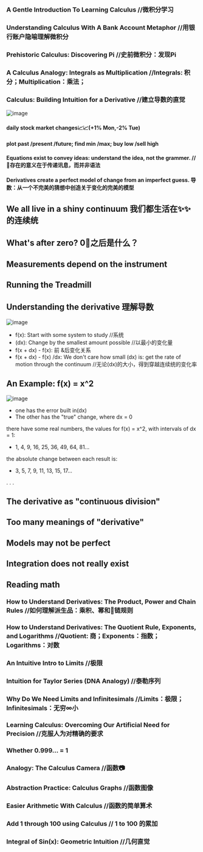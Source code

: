 ### A Gentle Introduction To Learning Calculus //微积分学习
### Understanding Calculus With A Bank Account Metaphor  //用银行账户隐喻理解微积分
### Prehistoric Calculus: Discovering Pi //史前微积分：发现Pi
### A Calculus Analogy: Integrals as Multiplication  //Integrals: 积分；Multiplication：乘法；
### Calculus: Building Intuition for a Derivative  //建立导数的直觉

![image](https://user-images.githubusercontent.com/31954987/196173957-669f2bf9-370a-403d-9a38-f757c9f783ce.png)
#### daily stock market changes📈📈(+1% Mon,-2% Tue)
#### plot past /present /future; find min /max; buy low /sell high
#### Equations exist to convey ideas: understand the idea, not the grammer. //🟰存在的意义在于传递讯息，而并非语法

#### **Derivatives create a perfect model of change from an imperfect guess.** 导数：从一个不完美的猜想中创造关于**变化**的完美的模型

## We all live in a shiny continuum 我们都生活在✨✨的连续统
## What's after zero? 0⃣️之后是什么？
## Measurements depend on the instrument 
## Running the Treadmill 
## Understanding the derivative 理解导数
![image](https://user-images.githubusercontent.com/31954987/196179897-3c2f5cec-d138-46eb-9409-51222360d597.png)

- f(x): Start with some system to study //系统
- (dx): Change by the smallest amount possible //以最小的变化量
- f(x + dx) - f(x): 前 &后变化关系
- f(x + dx) - f(x) /dx: We don't care how small (dx) is: get the rate of motion through the continuum //无论(dx)的大小，得到穿越连续统的变化率

## An Example: f(x) = x^2
![image](https://user-images.githubusercontent.com/31954987/196186108-b9dfe099-3b5d-431d-b622-504bc703de6e.png)
- one has the error built in(dx)
- The other has the "true" change, where dx = 0

there have some real numbers, the values for f(x) = x^2, with intervals of dx = 1:
- 1, 4, 9, 16, 25, 36, 49, 64, 81...

the absolute change between each result is:
- 3, 5, 7, 9, 11, 13, 15, 17...

.
.
.
## The derivative as "continuous division"
## Too many meanings of "derivative"
## Models may not be perfect
## Integration does not really exist 
## Reading math



### How to Understand Derivatives: The Product, Power and Chain Rules  //如何理解派生品：乘积、幂和🔗链规则
### How to Understand Derivatives: The Quotient Rule, Exponents, and Logarithms  //Quotient: 商；Exponents：指数； Logarithms：对数
### An Intuitive Intro to Limits //极限
### Intuition for Taylor Series (DNA Analogy) //泰勒序列 
### Why Do We Need Limits and Infinitesimals //Limits：极限；Infinitesimals：无穷∞小
### Learning Calculus: Overcoming Our Artificial Need for Precision  //克服人为对精确的要求
### Whether 0.999... = 1
### Analogy: The Calculus Camera //函数📷
### Abstraction Practice: Calculus Graphs //函数图像
### Easier Arithmetic With Calculus //函数的简单算术
### Add 1 through 100 using Calculus // 1 to 100 的累加
### Integral of Sin(x): Geometric Intuition //几何直觉
